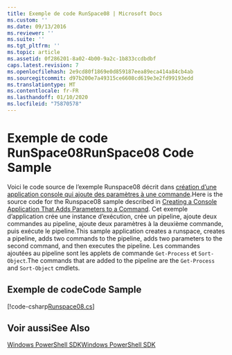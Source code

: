 ```yaml
---
title: Exemple de code RunSpace08 | Microsoft Docs
ms.custom: ''
ms.date: 09/13/2016
ms.reviewer: ''
ms.suite: ''
ms.tgt_pltfrm: ''
ms.topic: article
ms.assetid: 0f286201-8a02-4b00-9a2c-1b833ccdbdbf
caps.latest.revision: 7
ms.openlocfilehash: 2e9cd80f1869e0d859187eea89eca414a84cb4ab
ms.sourcegitcommit: d97b200e7a49315ce6608cd619e3e2fd99193edd
ms.translationtype: MT
ms.contentlocale: fr-FR
ms.lasthandoff: 01/10/2020
ms.locfileid: "75870578"
---
```

# <a name="runspace08-code-sample"></a><span data-ttu-id="27332-102">Exemple de code RunSpace08</span><span class="sxs-lookup"><span data-stu-id="27332-102">RunSpace08 Code Sample</span></span>

<span data-ttu-id="27332-103">Voici le code source de l’exemple Runspace08 décrit dans [création d’une application console qui ajoute des paramètres à une commande](https://msdn.microsoft.com/848b2b46-60f1-4a86-b448-cfc7c0cccfba).</span><span class="sxs-lookup"><span data-stu-id="27332-103">Here is the source code for the Runspace08 sample described in [Creating a Console Application That Adds Parameters to a Command](https://msdn.microsoft.com/848b2b46-60f1-4a86-b448-cfc7c0cccfba).</span></span>
<span data-ttu-id="27332-104">Cet exemple d’application crée une instance d’exécution, crée un pipeline, ajoute deux commandes au pipeline, ajoute deux paramètres à la deuxième commande, puis exécute le pipeline.</span><span class="sxs-lookup"><span data-stu-id="27332-104">This sample application creates a runspace, creates a pipeline, adds two commands to the pipeline, adds two parameters to the second command, and then executes the pipeline.</span></span> <span data-ttu-id="27332-105">Les commandes ajoutées au pipeline sont les applets de commande `Get-Process` et `Sort-Object`.</span><span class="sxs-lookup"><span data-stu-id="27332-105">The commands that are added to the pipeline are the `Get-Process` and `Sort-Object` cmdlets.</span></span>

## <a name="code-sample"></a><span data-ttu-id="27332-106">Exemple de code</span><span class="sxs-lookup"><span data-stu-id="27332-106">Code Sample</span></span>

[!code-csharp[Runspace08.cs](../../../../powershell-sdk-samples/SDK-2.0/csharp/Runspace08/Runspace08.cs#L11-L86 "Runspace08.cs")]

## <a name="see-also"></a><span data-ttu-id="27332-107">Voir aussi</span><span class="sxs-lookup"><span data-stu-id="27332-107">See Also</span></span>

[<span data-ttu-id="27332-108">Windows PowerShell SDK</span><span class="sxs-lookup"><span data-stu-id="27332-108">Windows PowerShell SDK</span></span>](../windows-powershell-reference.md)

